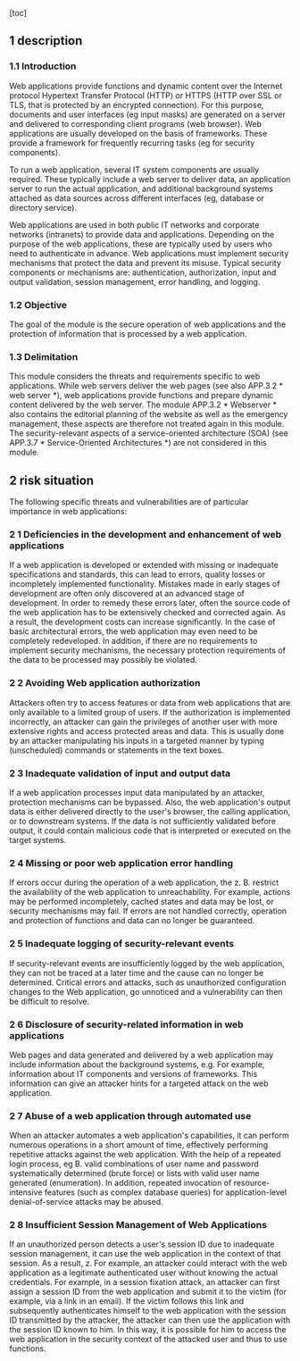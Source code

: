 [toc]
 
1 description
--------------

### 1.1 Introduction

Web applications provide functions and dynamic content over the Internet protocol Hypertext Transfer Protocol (HTTP) or HTTPS (HTTP over SSL or TLS, that is protected by an encrypted connection). For this purpose, documents and user interfaces (eg input masks) are generated on a server and delivered to corresponding client programs (web browser). Web applications are usually developed on the basis of frameworks. These provide a framework for frequently recurring tasks (eg for security components).

To run a web application, several IT system components are usually required. These typically include a web server to deliver data, an application server to run the actual application, and additional background systems attached as data sources across different interfaces (eg, database or directory service).

Web applications are used in both public IT networks and corporate networks (intranets) to provide data and applications. Depending on the purpose of the web applications, these are typically used by users who need to authenticate in advance. Web applications must implement security mechanisms that protect the data and prevent its misuse. Typical security components or mechanisms are: authentication, authorization, input and output validation, session management, error handling, and logging.

### 1.2 Objective

The goal of the module is the secure operation of web applications and the protection of information that is processed by a web application.

### 1.3 Delimitation

This module considers the threats and requirements specific to web applications. While web servers deliver the web pages (see also APP.3.2 * web server *), web applications provide functions and prepare dynamic content delivered by the web server. The module APP.3.2 * Webserver * also contains the editorial planning of the website as well as the emergency management, these aspects are therefore not treated again in this module. The security-relevant aspects of a service-oriented architecture (SOA) (see APP.3.7 * Service-Oriented Architectures *) are not considered in this module.

2 risk situation
-----------------

The following specific threats and vulnerabilities are of particular importance in web applications:

### 2 1 Deficiencies in the development and enhancement of web applications

If a web application is developed or extended with missing or inadequate specifications and standards, this can lead to errors, quality losses or incompletely implemented functionality. Mistakes made in early stages of development are often only discovered at an advanced stage of development. In order to remedy these errors later, often the source code of the web application has to be extensively checked and corrected again. As a result, the development costs can increase significantly. In the case of basic architectural errors, the web application may even need to be completely redeveloped. In addition, if there are no requirements to implement security mechanisms, the necessary protection requirements of the data to be processed may possibly be violated.

### 2 2 Avoiding Web application authorization
Attackers often try to access features or data from web applications that are only available to a limited group of users. If the authorization is implemented incorrectly, an attacker can gain the privileges of another user with more extensive rights and access protected areas and data. This is usually done by an attacker manipulating his inputs in a targeted manner by typing (unscheduled) commands or statements in the text boxes.

### 2 3 Inadequate validation of input and output data

If a web application processes input data manipulated by an attacker, protection mechanisms can be bypassed. Also, the web application's output data is either delivered directly to the user's browser, the calling application, or to downstream systems. If the data is not sufficiently validated before output, it could contain malicious code that is interpreted or executed on the target systems.

### 2 4 Missing or poor web application error handling

If errors occur during the operation of a web application, the z. B. restrict the availability of the web application to unreachability. For example, actions may be performed incompletely, cached states and data may be lost, or security mechanisms may fail. If errors are not handled correctly, operation and protection of functions and data can no longer be guaranteed.

### 2 5 Inadequate logging of security-relevant events

If security-relevant events are insufficiently logged by the web application, they can not be traced at a later time and the cause can no longer be determined. Critical errors and attacks, such as unauthorized configuration changes to the Web application, go unnoticed and a vulnerability can then be difficult to resolve.

### 2 6 Disclosure of security-related information in web applications

Web pages and data generated and delivered by a web application may include information about the background systems, e.g. For example, information about IT components and versions of frameworks. This information can give an attacker hints for a targeted attack on the web application.

### 2 7 Abuse of a web application through automated use

When an attacker automates a web application's capabilities, it can perform numerous operations in a short amount of time, effectively performing repetitive attacks against the web application. With the help of a repeated login process, eg B. valid combinations of user name and password systematically determined (brute force) or lists with valid user name generated (enumeration). In addition, repeated invocation of resource-intensive features (such as complex database queries) for application-level denial-of-service attacks may be abused.

### 2 8 Insufficient Session Management of Web Applications
If an unauthorized person detects a user's session ID due to inadequate session management, it can use the web application in the context of that session. As a result, z. For example, an attacker could interact with the web application as a legitimate authenticated user without knowing the actual credentials. For example, in a session fixation attack, an attacker can first assign a session ID from the web application and submit it to the victim (for example, via a link in an email). If the victim follows this link and subsequently authenticates himself to the web application with the session ID transmitted by the attacker, the attacker can then use the application with the session ID known to him. In this way, it is possible for him to access the web application in the security context of the attacked user and thus to use functions.
